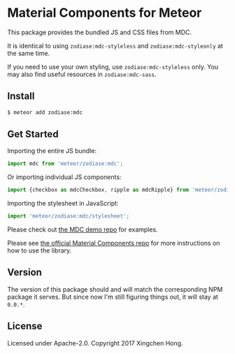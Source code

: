 # Material Components for Meteor

This package provides the bundled JS and CSS files from MDC.

It is identical to using `zodiase:mdc-styleless` and `zodiase:mdc-styleonly` at the same time.

If you need to use your own styling, use `zodiase:mdc-styleless` only. You may also find useful resources in `zodiase:mdc-sass`.

## Install

```Bash
$ meteor add zodiase:mdc
```

## Get Started

Importing the entire JS bundle:

```JavaScript
import mdc from 'meteor/zodiase:mdc';
```

Or importing individual JS components:

```JavaScript
import {checkbox as mdcCheckbox, ripple as mdcRipple} from 'meteor/zodiase:mdc';
```

Importing the stylesheet in JavaScript:

```JavaScript
import 'meteor/zodiase:mdc/stylesheet';
```

Please check out [the MDC demo repo](https://github.com/Zodiase/Meteor-Tests/tree/mdc-demo) for examples.

Please see [the official Material Components repo](https://github.com/material-components/material-components-web) for more instructions on how to use the library.

## Version

The version of this package should and will match the corresponding NPM package it serves. But since now I'm still figuring things out, it will stay at `0.0.*`.

## License

Licensed under Apache-2.0. Copyright 2017 Xingchen Hong.
